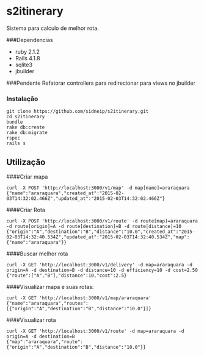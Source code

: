 # s2itinerary
Sistema para calculo de melhor rota.

###Dependencias
- ruby 2.1.2
- Rails 4.1.8
- sqlite3
- jbuilder

###Pendente
Refatorar controllers para redirecionar para views no jbuilder
### Instalação
```
git clone https://github.com/sidneip/s2itinerary.git
cd s2itinerary
bundle
rake db:create
rake db:migrate
rspec
rails s
```
## Utilização
####Criar mapa
```
curl -X POST 'http://localhost:3000/v1/map' -d map[name]=araraquara
{"name":"araraquara","created_at":"2015-02-03T14:32:02.466Z","updated_at":"2015-02-03T14:32:02.466Z"}
```
####Criar Rota
```
curl -X POST 'http://localhost:3000/v1/route' -d route[map]=araraquara -d route[origin]=A -d route[destination]=B -d route[distance]=10
{"origin":"A","destination":"B","distance":"10.0","created_at":"2015-02-03T14:32:40.534Z","updated_at":"2015-02-03T14:32:40.534Z","map":{"name":"araraquara"}}
```
####Buscar melhor rota
```
curl -X GET 'http://localhost:3000/v1/delivery' -d map=araraquara -d origin=A -d destination=B -d distance=10 -d efficiency=10 -d cost=2.50
{"route":["A","B"],"distance":10,"cost":2.5}
```
####Visualizar mapa e suas rotas:
```
curl -X GET 'http://localhost:3000/v1/map/araraquara'
{"name":"araraquara","routes":[{"origin":"A","destination":"B","distance":"10.0"}]}
```
####Visualizar rota
```
curl -X GET 'http://localhost:3000/v1/route' -d map=araraquara -d origin=A -d destination=B
{"map":"araraquara","route":{"origin":"A","destination":"B","distance":"10.0"}}
```